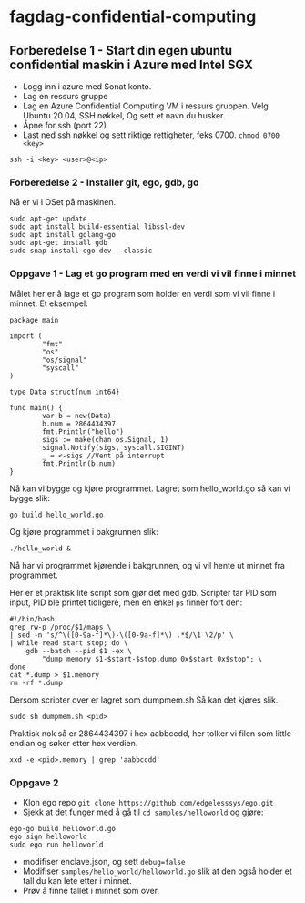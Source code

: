# fagdag-confidential-computing

## Forberedelse 1 - Start din egen ubuntu confidential maskin i Azure med Intel SGX

* Logg inn i azure med Sonat konto.
* Lag en ressurs gruppe
* Lag en Azure Confidential Computing VM i ressurs gruppen. Velg Ubuntu 20.04, SSH nøkkel, Og sett et navn du husker.
* Åpne for ssh (port 22)
* Last ned ssh nøkkel og sett riktige rettigheter, feks 0700. ```chmod 0700 <key>```

```
ssh -i <key> <user>@<ip>
```

### Forberedelse 2 - Installer git, ego, gdb, go
Nå er vi i OSet på maskinen.
```
sudo apt-get update
sudo apt install build-essential libssl-dev
sudo apt install golang-go
sudo apt-get install gdb
sudo snap install ego-dev --classic
```

### Oppgave 1 - Lag et go program med en verdi vi vil finne i minnet
Målet her er å lage et go program som holder en verdi som vi vil finne i minnet.
Et eksempel:
```
package main

import (
        "fmt"
        "os"
        "os/signal"
        "syscall"
)

type Data struct{num int64}

func main() {
        var b = new(Data)
        b.num = 2864434397
        fmt.Println("hello")
        sigs := make(chan os.Signal, 1)
        signal.Notify(sigs, syscall.SIGINT)
        _ = <-sigs //Vent på interrupt
        fmt.Println(b.num)
}
```
Nå kan vi bygge og kjøre programmet.
Lagret som hello_world.go så kan vi bygge slik:
```
go build hello_world.go
```
Og kjøre programmet i bakgrunnen slik:
```
./hello_world &
```
Nå har vi programmet kjørende i bakgrunnen, og vi vil hente ut minnet fra programmet.

Her er et praktisk lite script som gjør det med gdb.
Scripter tar PID som input, PID ble printet tidligere, men en enkel ```ps``` finner fort den:
```
#!/bin/bash
grep rw-p /proc/$1/maps \
| sed -n 's/^\([0-9a-f]*\)-\([0-9a-f]*\) .*$/\1 \2/p' \
| while read start stop; do \
    gdb --batch --pid $1 -ex \
        "dump memory $1-$start-$stop.dump 0x$start 0x$stop"; \
done
cat *.dump > $1.memory
rm -rf *.dump
```
Dersom scripter over er lagret som dumpmem.sh
Så kan det kjøres slik.
```
sudo sh dumpmem.sh <pid>
```

Praktisk nok så er 2864434397 i hex aabbccdd, her tolker vi filen som little-endian og søker etter hex verdien.
```
xxd -e <pid>.memory | grep 'aabbccdd'
```

### Oppgave 2
* Klon ego repo ``` git clone https://github.com/edgelesssys/ego.git ```
* Sjekk at det funger med å gå til ```cd samples/helloworld``` og gjøre:
```
ego-go build helloworld.go
ego sign helloworld
sudo ego run helloworld
```
* modifiser enclave.json, og sett ```debug=false```
* Modifiser ```samples/hello_world/helloworld.go``` slik at den også holder et tall du kan lete etter i minnet.
* Prøv å finne tallet i minnet som over.
